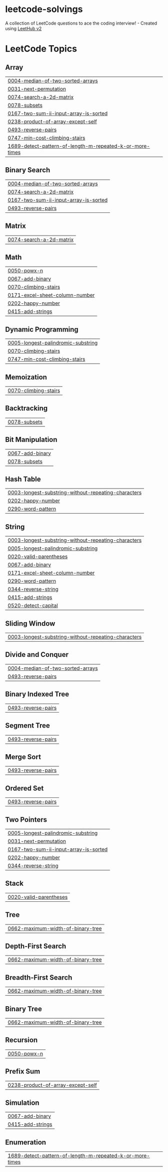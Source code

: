# leetcode-solvings
A collection of LeetCode questions to ace the coding interview! - Created using [LeetHub v2](https://github.com/arunbhardwaj/LeetHub-2.0)

<!---LeetCode Topics Start-->
# LeetCode Topics
## Array
|  |
| ------- |
| [0004-median-of-two-sorted-arrays](https://github.com/arundhativaishnav/leetcode-solvings/tree/master/0004-median-of-two-sorted-arrays) |
| [0031-next-permutation](https://github.com/arundhativaishnav/leetcode-solvings/tree/master/0031-next-permutation) |
| [0074-search-a-2d-matrix](https://github.com/arundhativaishnav/leetcode-solvings/tree/master/0074-search-a-2d-matrix) |
| [0078-subsets](https://github.com/arundhativaishnav/leetcode-solvings/tree/master/0078-subsets) |
| [0167-two-sum-ii-input-array-is-sorted](https://github.com/arundhativaishnav/leetcode-solvings/tree/master/0167-two-sum-ii-input-array-is-sorted) |
| [0238-product-of-array-except-self](https://github.com/arundhativaishnav/leetcode-solvings/tree/master/0238-product-of-array-except-self) |
| [0493-reverse-pairs](https://github.com/arundhativaishnav/leetcode-solvings/tree/master/0493-reverse-pairs) |
| [0747-min-cost-climbing-stairs](https://github.com/arundhativaishnav/leetcode-solvings/tree/master/0747-min-cost-climbing-stairs) |
| [1689-detect-pattern-of-length-m-repeated-k-or-more-times](https://github.com/arundhativaishnav/leetcode-solvings/tree/master/1689-detect-pattern-of-length-m-repeated-k-or-more-times) |
## Binary Search
|  |
| ------- |
| [0004-median-of-two-sorted-arrays](https://github.com/arundhativaishnav/leetcode-solvings/tree/master/0004-median-of-two-sorted-arrays) |
| [0074-search-a-2d-matrix](https://github.com/arundhativaishnav/leetcode-solvings/tree/master/0074-search-a-2d-matrix) |
| [0167-two-sum-ii-input-array-is-sorted](https://github.com/arundhativaishnav/leetcode-solvings/tree/master/0167-two-sum-ii-input-array-is-sorted) |
| [0493-reverse-pairs](https://github.com/arundhativaishnav/leetcode-solvings/tree/master/0493-reverse-pairs) |
## Matrix
|  |
| ------- |
| [0074-search-a-2d-matrix](https://github.com/arundhativaishnav/leetcode-solvings/tree/master/0074-search-a-2d-matrix) |
## Math
|  |
| ------- |
| [0050-powx-n](https://github.com/arundhativaishnav/leetcode-solvings/tree/master/0050-powx-n) |
| [0067-add-binary](https://github.com/arundhativaishnav/leetcode-solvings/tree/master/0067-add-binary) |
| [0070-climbing-stairs](https://github.com/arundhativaishnav/leetcode-solvings/tree/master/0070-climbing-stairs) |
| [0171-excel-sheet-column-number](https://github.com/arundhativaishnav/leetcode-solvings/tree/master/0171-excel-sheet-column-number) |
| [0202-happy-number](https://github.com/arundhativaishnav/leetcode-solvings/tree/master/0202-happy-number) |
| [0415-add-strings](https://github.com/arundhativaishnav/leetcode-solvings/tree/master/0415-add-strings) |
## Dynamic Programming
|  |
| ------- |
| [0005-longest-palindromic-substring](https://github.com/arundhativaishnav/leetcode-solvings/tree/master/0005-longest-palindromic-substring) |
| [0070-climbing-stairs](https://github.com/arundhativaishnav/leetcode-solvings/tree/master/0070-climbing-stairs) |
| [0747-min-cost-climbing-stairs](https://github.com/arundhativaishnav/leetcode-solvings/tree/master/0747-min-cost-climbing-stairs) |
## Memoization
|  |
| ------- |
| [0070-climbing-stairs](https://github.com/arundhativaishnav/leetcode-solvings/tree/master/0070-climbing-stairs) |
## Backtracking
|  |
| ------- |
| [0078-subsets](https://github.com/arundhativaishnav/leetcode-solvings/tree/master/0078-subsets) |
## Bit Manipulation
|  |
| ------- |
| [0067-add-binary](https://github.com/arundhativaishnav/leetcode-solvings/tree/master/0067-add-binary) |
| [0078-subsets](https://github.com/arundhativaishnav/leetcode-solvings/tree/master/0078-subsets) |
## Hash Table
|  |
| ------- |
| [0003-longest-substring-without-repeating-characters](https://github.com/arundhativaishnav/leetcode-solvings/tree/master/0003-longest-substring-without-repeating-characters) |
| [0202-happy-number](https://github.com/arundhativaishnav/leetcode-solvings/tree/master/0202-happy-number) |
| [0290-word-pattern](https://github.com/arundhativaishnav/leetcode-solvings/tree/master/0290-word-pattern) |
## String
|  |
| ------- |
| [0003-longest-substring-without-repeating-characters](https://github.com/arundhativaishnav/leetcode-solvings/tree/master/0003-longest-substring-without-repeating-characters) |
| [0005-longest-palindromic-substring](https://github.com/arundhativaishnav/leetcode-solvings/tree/master/0005-longest-palindromic-substring) |
| [0020-valid-parentheses](https://github.com/arundhativaishnav/leetcode-solvings/tree/master/0020-valid-parentheses) |
| [0067-add-binary](https://github.com/arundhativaishnav/leetcode-solvings/tree/master/0067-add-binary) |
| [0171-excel-sheet-column-number](https://github.com/arundhativaishnav/leetcode-solvings/tree/master/0171-excel-sheet-column-number) |
| [0290-word-pattern](https://github.com/arundhativaishnav/leetcode-solvings/tree/master/0290-word-pattern) |
| [0344-reverse-string](https://github.com/arundhativaishnav/leetcode-solvings/tree/master/0344-reverse-string) |
| [0415-add-strings](https://github.com/arundhativaishnav/leetcode-solvings/tree/master/0415-add-strings) |
| [0520-detect-capital](https://github.com/arundhativaishnav/leetcode-solvings/tree/master/0520-detect-capital) |
## Sliding Window
|  |
| ------- |
| [0003-longest-substring-without-repeating-characters](https://github.com/arundhativaishnav/leetcode-solvings/tree/master/0003-longest-substring-without-repeating-characters) |
## Divide and Conquer
|  |
| ------- |
| [0004-median-of-two-sorted-arrays](https://github.com/arundhativaishnav/leetcode-solvings/tree/master/0004-median-of-two-sorted-arrays) |
| [0493-reverse-pairs](https://github.com/arundhativaishnav/leetcode-solvings/tree/master/0493-reverse-pairs) |
## Binary Indexed Tree
|  |
| ------- |
| [0493-reverse-pairs](https://github.com/arundhativaishnav/leetcode-solvings/tree/master/0493-reverse-pairs) |
## Segment Tree
|  |
| ------- |
| [0493-reverse-pairs](https://github.com/arundhativaishnav/leetcode-solvings/tree/master/0493-reverse-pairs) |
## Merge Sort
|  |
| ------- |
| [0493-reverse-pairs](https://github.com/arundhativaishnav/leetcode-solvings/tree/master/0493-reverse-pairs) |
## Ordered Set
|  |
| ------- |
| [0493-reverse-pairs](https://github.com/arundhativaishnav/leetcode-solvings/tree/master/0493-reverse-pairs) |
## Two Pointers
|  |
| ------- |
| [0005-longest-palindromic-substring](https://github.com/arundhativaishnav/leetcode-solvings/tree/master/0005-longest-palindromic-substring) |
| [0031-next-permutation](https://github.com/arundhativaishnav/leetcode-solvings/tree/master/0031-next-permutation) |
| [0167-two-sum-ii-input-array-is-sorted](https://github.com/arundhativaishnav/leetcode-solvings/tree/master/0167-two-sum-ii-input-array-is-sorted) |
| [0202-happy-number](https://github.com/arundhativaishnav/leetcode-solvings/tree/master/0202-happy-number) |
| [0344-reverse-string](https://github.com/arundhativaishnav/leetcode-solvings/tree/master/0344-reverse-string) |
## Stack
|  |
| ------- |
| [0020-valid-parentheses](https://github.com/arundhativaishnav/leetcode-solvings/tree/master/0020-valid-parentheses) |
## Tree
|  |
| ------- |
| [0662-maximum-width-of-binary-tree](https://github.com/arundhativaishnav/leetcode-solvings/tree/master/0662-maximum-width-of-binary-tree) |
## Depth-First Search
|  |
| ------- |
| [0662-maximum-width-of-binary-tree](https://github.com/arundhativaishnav/leetcode-solvings/tree/master/0662-maximum-width-of-binary-tree) |
## Breadth-First Search
|  |
| ------- |
| [0662-maximum-width-of-binary-tree](https://github.com/arundhativaishnav/leetcode-solvings/tree/master/0662-maximum-width-of-binary-tree) |
## Binary Tree
|  |
| ------- |
| [0662-maximum-width-of-binary-tree](https://github.com/arundhativaishnav/leetcode-solvings/tree/master/0662-maximum-width-of-binary-tree) |
## Recursion
|  |
| ------- |
| [0050-powx-n](https://github.com/arundhativaishnav/leetcode-solvings/tree/master/0050-powx-n) |
## Prefix Sum
|  |
| ------- |
| [0238-product-of-array-except-self](https://github.com/arundhativaishnav/leetcode-solvings/tree/master/0238-product-of-array-except-self) |
## Simulation
|  |
| ------- |
| [0067-add-binary](https://github.com/arundhativaishnav/leetcode-solvings/tree/master/0067-add-binary) |
| [0415-add-strings](https://github.com/arundhativaishnav/leetcode-solvings/tree/master/0415-add-strings) |
## Enumeration
|  |
| ------- |
| [1689-detect-pattern-of-length-m-repeated-k-or-more-times](https://github.com/arundhativaishnav/leetcode-solvings/tree/master/1689-detect-pattern-of-length-m-repeated-k-or-more-times) |
<!---LeetCode Topics End-->
